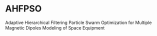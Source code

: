 # AHFPSO
Adaptive Hierarchical Filtering Particle Swarm Optimization for Multiple Magnetic Dipoles Modeling of Space Equipment

